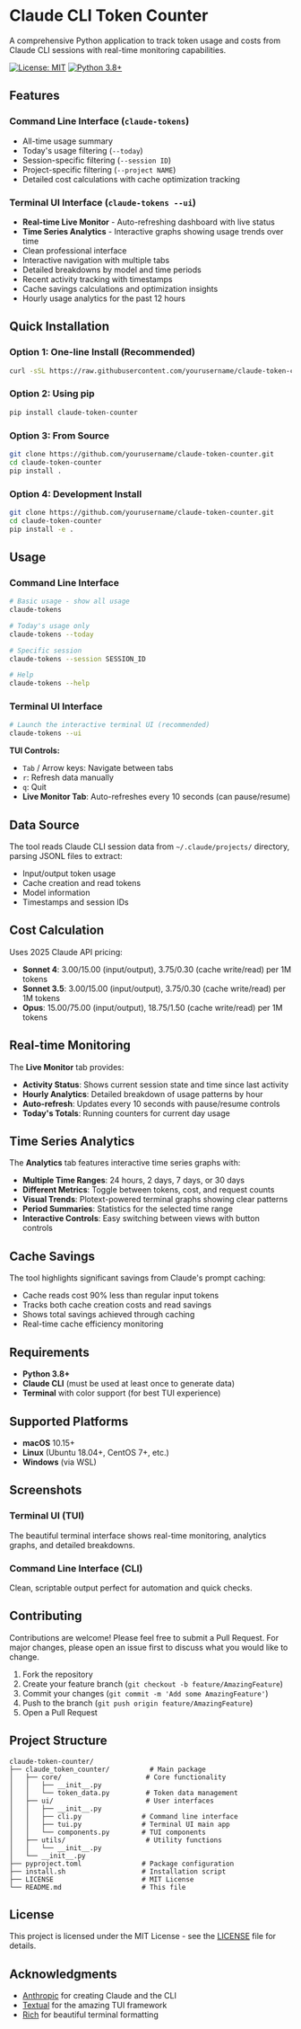 # Claude CLI Token Counter

A comprehensive Python application to track token usage and costs from Claude CLI sessions with real-time monitoring capabilities.

[![License: MIT](https://img.shields.io/badge/License-MIT-yellow.svg)](https://opensource.org/licenses/MIT)
[![Python 3.8+](https://img.shields.io/badge/python-3.8+-blue.svg)](https://www.python.org/downloads/)

## Features

### **Command Line Interface** (`claude-tokens`)
- All-time usage summary
- Today's usage filtering (`--today`)
- Session-specific filtering (`--session ID`)
- Project-specific filtering (`--project NAME`)
- Detailed cost calculations with cache optimization tracking

### **Terminal UI Interface** (`claude-tokens --ui`)
- **Real-time Live Monitor** - Auto-refreshing dashboard with live status
- **Time Series Analytics** - Interactive graphs showing usage trends over time
- Clean professional interface
- Interactive navigation with multiple tabs
- Detailed breakdowns by model and time periods
- Recent activity tracking with timestamps
- Cache savings calculations and optimization insights
- Hourly usage analytics for the past 12 hours

## Quick Installation

### **Option 1: One-line Install (Recommended)**
```bash
curl -sSL https://raw.githubusercontent.com/yourusername/claude-token-counter/main/install.sh | bash
```

### **Option 2: Using pip**
```bash
pip install claude-token-counter
```

### **Option 3: From Source**
```bash
git clone https://github.com/yourusername/claude-token-counter.git
cd claude-token-counter
pip install .
```

### **Option 4: Development Install**
```bash
git clone https://github.com/yourusername/claude-token-counter.git
cd claude-token-counter
pip install -e .
```

## Usage

### Command Line Interface
```bash
# Basic usage - show all usage
claude-tokens

# Today's usage only  
claude-tokens --today

# Specific session
claude-tokens --session SESSION_ID

# Help
claude-tokens --help
```

### Terminal UI Interface
```bash
# Launch the interactive terminal UI (recommended)
claude-tokens --ui
```

**TUI Controls:**
- `Tab` / Arrow keys: Navigate between tabs
- `r`: Refresh data manually
- `q`: Quit
- **Live Monitor Tab**: Auto-refreshes every 10 seconds (can pause/resume)

## Data Source

The tool reads Claude CLI session data from `~/.claude/projects/` directory, parsing JSONL files to extract:
- Input/output token usage
- Cache creation and read tokens
- Model information
- Timestamps and session IDs

## Cost Calculation

Uses 2025 Claude API pricing:
- **Sonnet 4**: $3.00/$15.00 (input/output), $3.75/$0.30 (cache write/read) per 1M tokens
- **Sonnet 3.5**: $3.00/$15.00 (input/output), $3.75/$0.30 (cache write/read) per 1M tokens  
- **Opus**: $15.00/$75.00 (input/output), $18.75/$1.50 (cache write/read) per 1M tokens

## Real-time Monitoring

The **Live Monitor** tab provides:
- **Activity Status**: Shows current session state and time since last activity
- **Hourly Analytics**: Detailed breakdown of usage patterns by hour
- **Auto-refresh**: Updates every 10 seconds with pause/resume controls
- **Today's Totals**: Running counters for current day usage

## Time Series Analytics

The **Analytics** tab features interactive time series graphs with:
- **Multiple Time Ranges**: 24 hours, 2 days, 7 days, or 30 days
- **Different Metrics**: Toggle between tokens, cost, and request counts
- **Visual Trends**: Plotext-powered terminal graphs showing clear patterns
- **Period Summaries**: Statistics for the selected time range
- **Interactive Controls**: Easy switching between views with button controls

## Cache Savings

The tool highlights significant savings from Claude's prompt caching:
- Cache reads cost 90% less than regular input tokens
- Tracks both cache creation costs and read savings
- Shows total savings achieved through caching
- Real-time cache efficiency monitoring

## Requirements

- **Python 3.8+**
- **Claude CLI** (must be used at least once to generate data)
- **Terminal** with color support (for best TUI experience)

## Supported Platforms

- **macOS** 10.15+
- **Linux** (Ubuntu 18.04+, CentOS 7+, etc.)
- **Windows** (via WSL)

## Screenshots

### Terminal UI (TUI)
The beautiful terminal interface shows real-time monitoring, analytics graphs, and detailed breakdowns.

### Command Line Interface (CLI)
Clean, scriptable output perfect for automation and quick checks.

## Contributing

Contributions are welcome! Please feel free to submit a Pull Request. For major changes, please open an issue first to discuss what you would like to change.

1. Fork the repository
2. Create your feature branch (`git checkout -b feature/AmazingFeature`)
3. Commit your changes (`git commit -m 'Add some AmazingFeature'`)
4. Push to the branch (`git push origin feature/AmazingFeature`)
5. Open a Pull Request

## Project Structure

```
claude-token-counter/
├── claude_token_counter/          # Main package
│   ├── core/                     # Core functionality
│   │   ├── __init__.py
│   │   └── token_data.py         # Token data management
│   ├── ui/                       # User interfaces
│   │   ├── __init__.py
│   │   ├── cli.py               # Command line interface
│   │   ├── tui.py               # Terminal UI main app
│   │   └── components.py        # TUI components
│   ├── utils/                    # Utility functions
│   │   └── __init__.py
│   └── __init__.py
├── pyproject.toml               # Package configuration
├── install.sh                   # Installation script
├── LICENSE                      # MIT License
└── README.md                    # This file
```

## License

This project is licensed under the MIT License - see the [LICENSE](LICENSE) file for details.

## Acknowledgments

- [Anthropic](https://www.anthropic.com/) for creating Claude and the CLI
- [Textual](https://github.com/Textualize/textual) for the amazing TUI framework
- [Rich](https://github.com/Textualize/rich) for beautiful terminal formatting